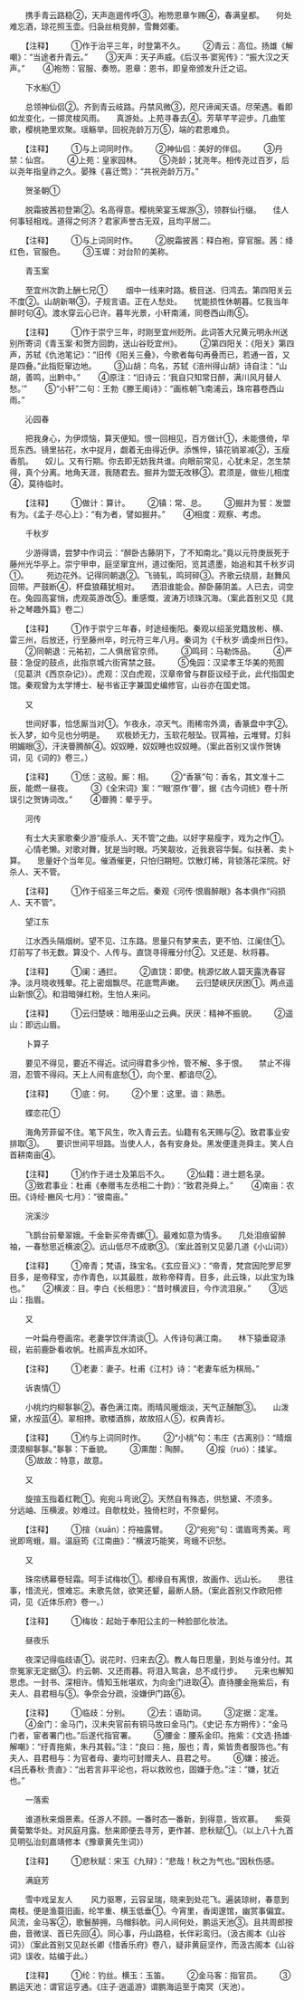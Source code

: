 <!-- { "loadSidebar": true } -->
　　携手青云路稳②，天声迤逦传呼③。袍笏恩章乍赐④，春满皇都。　　何处难忘酒，琼花照玉壶。归袅丝梢竞醉，雪舞郊衢。

　　【注释】
　　①作于治平三年，时登第不久。
　　②青云：高位。扬雄《解嘲》：“当途者升青云。”
　　③天声：天子声威。《后汉书·窦宪传》：“振大汉之天声。”
　　④袍笏：官服、奏笏。恩章：恩书，即皇帝颁发升迁之诏。

　　下水船①

　　总领神仙侣②。齐到青云岐路。丹禁风微③，咫尺谛闻天语。尽荣遇。看即如龙变化，一掷灵梭风雨。　　真游处。上苑寻春去④。芳草芊芊迎步。几曲笙歌，樱桃艳里欢聚。瑶觞举。回祝尧龄万万⑤，端的君恩难负。

　　【注释】
　　①与上词同时作。
　　②神仙侣：美好的伴侣。
　　③丹禁：仙宫。
　　④上苑：皇家园林。
　　⑤尧龄；犹尧年。相传尧过百岁，后以尧年指皇祚之久。晏殊《喜迁莺》：“共祝尧龄万万。”

　　贺圣朝①

　　脱霜披茜初登第②。名高得意。樱桃荣宴玉墀游③，领群仙行缀。　　佳人何事轻相戏。道得之何济？君家声誉古无双，且均平居二。

　　【注释】
　　①与上词同时作。
　　②脱霜披茜：释白袍，穿官服。茜：绛红色，官服色。
　　③玉墀：对台阶的美称。

　　青玉案

　　至宜州次韵上酬七兄①
　　烟中一线来时路。极目送、归鸿去。第四阳关云不度②。山胡新啭③，子规言语。正在人愁处。　　忧能损性休朝暮。忆我当年醉时句④。渡水穿云心已许。暮年光景，小轩南浦，同卷西山雨⑤。

　　【注释】
　　①作于崇宁三年，时刚至宜州贬所。此词答大兄黄元明永州送别所寄词《青玉案·和贺方回韵，送山谷贬宜州》。
　　②第四阳关：《阳关》第四声，苏轼《仇池笔记》：“旧传《阳关三叠》，今歌者每句再叠而已，若通一首，又是四叠。”此指贬窜边地。
　　③山胡：鸟名，苏轼《涪州得山胡》诗自注：“山胡，善鸣，出黔中。”
　　④原注：“旧诗云：‘我自只知常日醉，满川风月替人愁。’”
　　⑤“小轩”二句：王勃《滕王阁诗》：“画栋朝飞南浦云，珠帘暮卷西山雨。”

　　沁园春

　　把我身心，为伊烦恼，算天便知。恨一回相见，百方做计①，未能偎倚，早觅东西。镜里拈花，水中捉月，觑着无由得近伊。添憔悴，镇花销翠减②，玉瘦香肌。　　奴儿。又有行期。你去即无妨我共谁。向眼前常见，心犹未足，怎生禁得，真个分离。地角天涯，我随君去。掘井为盟无改移③。君须是，做些儿相度④，莫待临时。

　　【注释】
　　①做计：算计。
　　②镇：常、总。
　　③掘井为誓：发盟有为。《孟子·尽心上》：“有为者，譬如掘井。”
　　④相度：观察、考虑。

　　千秋岁

　　少游得谪，尝梦中作词云：“醉卧古藤阴下，了不知南北。”竟以元符庚辰死于藤州光华亭上。崇宁甲申，庭坚窜宜州，道过衡阳，览其遗墨，始追和其千秋岁词①。
　　苑边花外。记得同朝退②。飞骑轧，鸣珂碎③。齐歌云绕扇，赵舞风回带。严鼓断④，杯盘狼藉犹相对。　　洒泪谁能会。醉卧藤阴盖。人已去，词空在。兔园高宴悄，虎观英游改⑤。重感慨，波涛万顷珠沉海。（案此首别又见《晁补之琴趣外篇》卷二）

　　【注释】
　　①作于崇宁三年春，时途经衡阳。秦观以绍圣党籍放彬、横、雷三州，后放还，行至藤州卒，时元符三年八月。秦词为《千秋岁·谪虔州日作》。
　　②同朝退：元祐初，二人俱居官京师。
　　③鸣珂：马勒饰品。
　　④严鼓：急促的鼓点，此指京城六街宵禁之鼓。
　　⑤兔园：汉梁孝王华美的苑囿（见葛洪《西京杂记》）。虎观：汉白虎观，汉章帝曾与群臣议经于此，此代指国史馆。秦观曾为太学博士、秘书省正字兼国史编修官，山谷亦在国史馆。

　　又

　　世间好事，恰恁厮当对①。乍夜永，凉天气。雨稀帘外滴，香篆盘中字②。长入梦，如今见也分明是。　　欢极娇无力，玉软花攲坠。钗罥袖，云堆臂。灯斜明媚眼③，汗浃瞢腾醉④。奴奴睡，奴奴睡也奴奴睡。（案此首别又误作贺铸词，见《词的》卷三。）

　　【注释】
　　①恁：这般。厮：相。
　　②“香篆”句：香名，其文准十二辰，能燃一昼夜。
　　③《全宋词》案：“‘眼’原作‘瞢’，据《古今词统》卷十所误引之贺铸词改。”
　　④瞢腾：晕乎乎。

　　河传

　　有士大夫家歌秦少游“瘦杀人、天不管”之曲。以好字易瘦字，戏为之作①。
　　心情老懒。对歌对舞，犹是当时眼。巧笑靓妆，近我衰容华鬓。似扶著、卖卜算。　　思量好个当年见。催酒催更，只怕归期短。饮散灯稀，背锁落花深院。好杀人、天不管。

　　【注释】
　　①作于绍圣三年之后。秦观《河传·恨眉醉眼》各本俱作“闷损人、天不管”。

　　望江东

　　江水西头隔烟树。望不见、江东路。思量只有梦来去，更不怕、江阑住①。　　灯前写了书无数。算没个、人传与。直饶寻得雁分付②。又还是、秋将暮。

　　【注释】
　　①阑：通拦。
　　②直饶：即使。桃源忆故人碧天露洗春容净。淡月晓收残晕。花上密烟飘尽。花底莺声嫩。　　云归楚峡厌厌困①。两点遥山新恨②。和泪暗弹红粉。生怕人来问。

　　【注释】
　　①云归楚峡：暗用巫山之云典。厌厌：精神不振貌。
　　②遥山：即远山眉。

　　卜算子

　　要见不得见，要近不得近。试问得君多少怜，管不解、多于恨。　　禁止不得泪，忍管不得闷。天上人间有底愁①，向个里、都谙尽②。

　　【注释】
　　①底：何。
　　②个里：这里。谙：熟悉。

　　蝶恋花①

　　海角芳菲留不住。笔下风生，吹入青云去。仙籍有名天赐与②。致君事业安排取③。　　要识世间平坦路。当使人人，各有安身处。黑发便逢尧舜主。笑人白首耕南亩④。

　　【注释】
　　①约作于进士及第后不久。
　　②仙籍：进士题名录。
　　③致君事业：杜甫《奉赠韦左丞相二十韵》：“致君尧舜上。”
　　④南亩：农田。《诗经·豳风·七月》：“彼南亩。”

　　浣溪沙

　　飞鹊台前晕翠娥。千金新买帝青螺①。最难如意为情多。　　几处泪痕留醉袖，一春愁思近横波②。远山低尽不成歌③。（案此首别又见晏几道《小山词》）

　　【注释】
　　①帝青；梵语，珠宝名。《玄应音义》：“帝青，梵宫因陀罗尼罗目多，是帝释宝，亦作青色，以其最胜，故称帝释青。目多，此云珠，以此宝为珠也。”
　　②横波：目。李白《长相思》：“昔时横波目，今作流泪泉。”
　　③远山：指眉。

　　又

　　一叶扁舟卷画帘。老妻学饮伴清谈①。人传诗句满江南。　　林下猿垂窥涤砚，岩前鹿卧看收帆。杜鹃声乱水如环。

　　【注释】
　　①老妻：妻子。杜甫《江村》诗：“老妻车纸为棋局。”

　　诉衷情①

　　小桃灼灼柳鬖鬖②。春色满江南。雨晴风暖烟淡，天气正醺酣③。　　山泼黛，水挼蓝④。翠相搀。歌楼酒旆，故故招人⑤，权典青衫。

　　【注释】
　　①约与上词同时作。
　　②“小桃”句：韦庄《古离别》：“晴烟漠漠柳鬖鬖。”鬖鬖：下垂貌。
　　③熏酣：陶醉。
　　④挼（ruó）：揉挲。
　　⑤故故：特意，故意。

　　又

　　旋揎玉指着红靴①。宛宛斗弯讹②。天然自有殊态，供愁黛、不须多。　　分远岫、压横波。妙难过。自欹枕处，独倚栏时，不奈颦何。

　　【注释】
　　①揎（xuān）：捋袖露臂。
　　②“宛宛”句：谓眉弯秀美。弯讹即弯蛾，眉。温庭筠《江南曲》：“横波巧能笑，弯蛾不识愁。

　　又

　　珠帘绣幕卷轻霜。呵手试梅妆①。都缘自有离恨，故画作、远山长。　　思往事，惜流光，恨难忘。未歌先敛，欲笑还颦，最断人肠。（案此首别又作欧阳修词，见《近体乐府》卷一。）

　　【注释】
　　①梅妆：起始于奉阳公主的一种脸部化妆法。

　　昼夜乐

　　夜深记得临歧语①。说花时、归来去②。教人每日思量，到处与谁分付。其奈冤家无定据③。约云朝、又还雨暮。将泪入鸳衾，总不成行步。　　元来也解知思虑。一封书、深相许。情知玉帐堪欢，为向金门进取④。直待腰金拖紫后，有夫人、县君相与⑤。争奈会分疏，没嫌伊门路⑥。

　　【注释】
　　①临歧：分别。
　　②去：语助词。
　　③定据：定准。
　　④金门：金马门，汉未央官前有铜马故曰金马门。《史记·东方朔传》：“金马门者，宦者署门也。”后遂代指官署。
　　⑤腰金：腰系金印。拖紫：《文选·扬雄·解嘲》：“纡青拖紫，朱丹其毂。”注：“良曰：拖，服也；青，紫皆贵者服饰也。”有夫人、县君相与：为官者母、妻均可封赠夫人、县君之号。
　　⑥嫌：接近。《吕氏春秋·贵直》：“出若言非平论也，将以救败也，固嫌于危。”注：“嫌，犹近也。”

　　一落索

　　谁道秋来烟景素。任游人不顾。一番时态一番新，到得意，皆欢慕。　　紫萸黄菊繁华处。对风庭月露。愁来即便去寻芳，更作甚、悲秋赋①。（以上八十九首见明弘治刻嘉靖修本《豫章黄先生词》）

　　【注释】
　　①悲秋赋：宋玉《九辩》：“悲哉！秋之为气也。”因秋伤感。

　　满庭芳

　　雪中戏呈友人
　　风力驱寒，云容呈瑞，晓来到处花飞。遍装琼树，春意到南枝。便是渔蓑旧画，纶竿重、横玉低垂①。今宵里，香闺邃馆，幽赏事偏宜。　　风流，金马客②，歌鬟醉拥，乌帽斜欹。问人间何处，鹏运天池③。且共周郎按曲，音微误、首已先回④。同心事，丹山路稳，长伴彩鸾归。（汲古阁本《山谷词》）（案此首别又见赵长卿《惜香乐府》卷八，疑非黄庭坚作，而汲古阁本《山谷词》误收，姑编于此。）

　　【注释】
　　①纶：钓丝。横玉：玉笛。
　　②金马客：指官员。
　　③鹏运天池：谓官运亨通。《庄子·逍遥游》谓鹏海运至于南冥（天池）。
